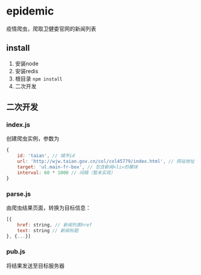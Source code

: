 # epidemic

疫情爬虫，爬取卫健委官网的新闻列表

## install

1. 安装node
2. 安装redis
3. 根目录 `npm install`
4. 二次开发

## 二次开发

### index.js

创建爬虫实例，参数为

```js
{
    id: 'taian', // 城市id
    url: 'http://wjw.taian.gov.cn/col/col45779/index.html', // 网站地址
    target: 'ul.main-fr-box', // 包含新闻<li>的模块
    interval: 60 * 1000 // 间隔（暂未实现）
}
```

### parse.js

由爬虫结果页面，转换为目标信息：

```js
[{
    href: string, // 新闻列表href
    text: string // 新闻标题
}, {...}]
```

### pub.js

将结果发送至目标服务器

